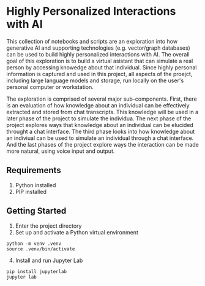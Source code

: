 # Highly Personalized Interactions with AI

This collection of notebooks and scripts are an exploration into how generative AI and supporting technologies (e.g. vector/graph databases) can be used to build highly personalized interactions with AI. The overall goal of this exploration is to build a virtual asistant that can simulate a real person by accessing knowedge about that individual. Since highly personal information is captured and used in this project, all aspects of the proejct, including large language models and storage, run locally on the user's personal computer or workstation.

The exploration is comprised of several major sub-components. First, there is an evaluation of how knowledge about an individual can be effectively extracted and stored from chat transcripts. This knowledge will be used in a later phase of the project to simulate the individua. The next phase of the project explores ways that knowledge about an individual can be elucided throught a chat interface. The third phase looks into how knowledge about an indiviual can be used to simulate an individual through a chat interface. And the last phases of the project explore ways the interaction can be made more natural, using voice input and output.

## Requirements

1. Python installed
2. PIP installed

## Getting Started

1. Enter the project directory
2. Set up and activate a Python virtual environment

```
python -m venv .venv
source .venv/bin/activate
```
   
4. Install and run Jupyter Lab

```
pip install jupyterlab   
jupyter lab
```
